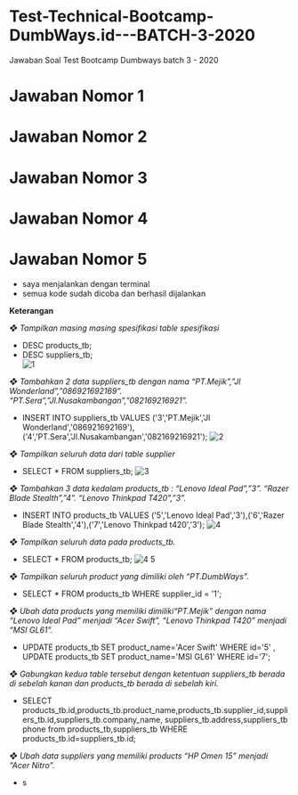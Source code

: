 # Test-Technical-Bootcamp-DumbWays.id---BATCH-3-2020
Jawaban Soal Test Bootcamp Dumbways batch 3 - 2020

# Jawaban Nomor 1 

# Jawaban Nomor 2 

# Jawaban Nomor 3 

# Jawaban Nomor 4

# Jawaban Nomor 5 
* saya menjalankan dengan terminal
* semua kode sudah dicoba dan berhasil dijalankan

**Keterangan**

*❖ Tampilkan masing masing spesifikasi table spesifikasi*
* DESC products_tb;
* DESC suppliers_tb;  
![1](https://user-images.githubusercontent.com/55979870/71950244-211f1100-3209-11ea-8aed-a144019ef3c6.png)


*❖ Tambahkan 2 data suppliers_tb dengan nama “PT.Mejik”,”Jl
Wonderland”,”086921692169”. “PT.Sera”,”Jl.Nusakambangan”,”082169216921”.*
* INSERT INTO suppliers_tb VALUES ('3','PT.Mejik','Jl Wonderland','086921692169'),('4','PT.Sera','Jl.Nusakambangan','082169216921');
![2](https://user-images.githubusercontent.com/55979870/71950434-ccc86100-3209-11ea-87c2-aee9a1c7fad6.png)


*❖ Tampilkan seluruh data dari table supplier*
* SELECT * FROM suppliers_tb;
![3](https://user-images.githubusercontent.com/55979870/71950465-ed90b680-3209-11ea-998d-27863a655048.png)


*❖ Tambahkan 3 data kedalam products_tb : “Lenovo Ideal Pad”,”3”. “Razer Blade
Stealth”,”4”. “Lenovo Thinkpad T420”,”3”.*
* INSERT INTO products_tb VALUES ('5','Lenovo Ideal Pad','3'),('6','Razer Blade Stealth','4'),('7','Lenovo Thinkpad t420','3');
![4](https://user-images.githubusercontent.com/55979870/71950900-870c9800-320b-11ea-8c9f-6529379cc928.png)


*❖ Tampilkan seluruh data pada products_tb.*
* SELECT * FROM products_tb;
![4   5](https://user-images.githubusercontent.com/55979870/71950901-870c9800-320b-11ea-869d-c807e2c08c22.png)


*❖ Tampilkan seluruh product yang dimiliki oleh “PT.DumbWays”.*
* SELECT * FROM products_tb WHERE supplier_id = '1';

*❖ Ubah data products yang memiliki dimiliki“PT.Mejik” dengan nama “Lenovo Ideal Pad” menjadi “Acer Swift”, “Lenovo Thinkpad T420” menjadi “MSI GL61”.*
* UPDATE products_tb SET product_name='Acer Swift' WHERE id='5' , UPDATE products_tb SET product_name='MSI GL61' WHERE id='7';

*❖ Gabungkan kedua table tersebut dengan ketentuan suppliers_tb berada di sebelah kanan dan products_tb berada di sebelah kiri.*
* SELECT products_tb.id,products_tb.product_name,products_tb.supplier_id,suppliers_tb.id,suppliers_tb.company_name,
suppliers_tb.address,suppliers_tb phone from products_tb,suppliers_tb WHERE products_tb.id=suppliers_tb.id;

*❖ Ubah data suppliers yang memiliki products “HP Omen 15” menjadi “Acer Nitro”.*
* s
